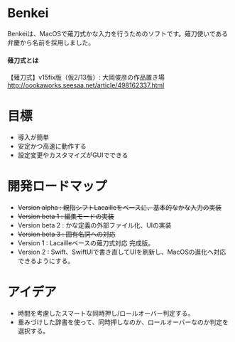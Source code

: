# Benkei

Benkeiは、MacOSで薙刀式かな入力を行うためのソフトです。薙刀使いである弁慶から名前を採用しました。

#### 薙刀式とは

【薙刀式】v15fix版（仮2/13版）: 大岡俊彦の作品置き場
http://oookaworks.seesaa.net/article/498162337.html

# 目標

 * 導入が簡単
 * 安定かつ高速に動作する
 * 設定変更やカスタマイズがGUIでできる

# 開発ロードマップ

 * ~~Version alpha : 親指シフトLacailleをベースに、基本的なかな入力の実装~~
 * ~~Version beta 1 : 編集モードの実装~~
 * Version beta 2 : かな定義の外部ファイル化、UIの実装
 * ~~Version beta 3 : 固有名詞への対応~~
 * Version 1 : Lacailleベースの薙刀式対応 完成版。
 * Version 2 : Swift、SwiftUIで書き直してUIを刷新し、MacOSの進化へ対応できるようにする。

 # アイデア

 * 時間を考慮したスマートな同時押し/ロールオーバー判定する。
 * 重みづけした辞書を使って、同時押しなのか、ロールオーバーなのか判定を選択する。
